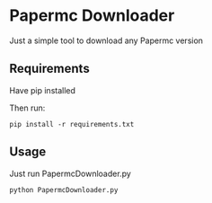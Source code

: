 # Papermc Downloader
Just a simple tool to download any Papermc version

## Requirements
Have pip installed

Then run:
```
pip install -r requirements.txt
```

## Usage
Just run PapermcDownloader.py
```
python PapermcDownloader.py
```
